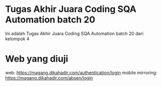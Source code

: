# Tugas Akhir Juara Coding SQA Automation batch 20
Ini adalah Tugas Akhir Juara Coding SQA Automation batch 20 dari kelompok 4

# Web yang diuji
web: https://magang.dikahadir.com/authentication/login
mobile mirroring: https://magang.dikahadir.com/absen/login